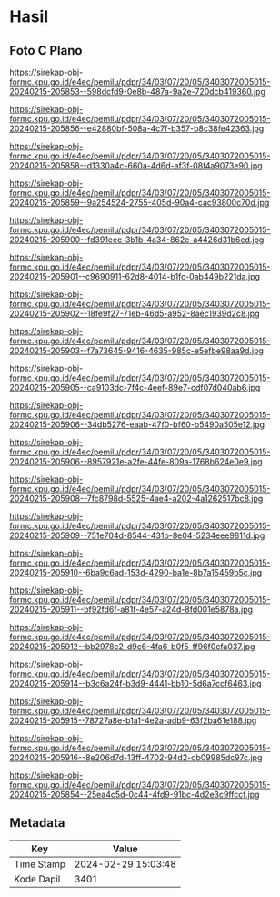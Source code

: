 # Hasil

## Foto C Plano

https://sirekap-obj-formc.kpu.go.id/e4ec/pemilu/pdpr/34/03/07/20/05/3403072005015-20240215-205853--598dcfd9-0e8b-487a-9a2e-720dcb419360.jpg

https://sirekap-obj-formc.kpu.go.id/e4ec/pemilu/pdpr/34/03/07/20/05/3403072005015-20240215-205856--e42880bf-508a-4c7f-b357-b8c38fe42363.jpg

https://sirekap-obj-formc.kpu.go.id/e4ec/pemilu/pdpr/34/03/07/20/05/3403072005015-20240215-205858--d1330a4c-660a-4d6d-af3f-08f4a9073e90.jpg

https://sirekap-obj-formc.kpu.go.id/e4ec/pemilu/pdpr/34/03/07/20/05/3403072005015-20240215-205859--9a254524-2755-405d-90a4-cac93800c70d.jpg

https://sirekap-obj-formc.kpu.go.id/e4ec/pemilu/pdpr/34/03/07/20/05/3403072005015-20240215-205900--fd391eec-3b1b-4a34-862e-a4426d31b6ed.jpg

https://sirekap-obj-formc.kpu.go.id/e4ec/pemilu/pdpr/34/03/07/20/05/3403072005015-20240215-205901--c9690911-62d8-4014-b1fc-0ab449b221da.jpg

https://sirekap-obj-formc.kpu.go.id/e4ec/pemilu/pdpr/34/03/07/20/05/3403072005015-20240215-205902--18fe9f27-71eb-46d5-a952-8aec1939d2c8.jpg

https://sirekap-obj-formc.kpu.go.id/e4ec/pemilu/pdpr/34/03/07/20/05/3403072005015-20240215-205903--f7a73645-9416-4635-985c-e5efbe98aa9d.jpg

https://sirekap-obj-formc.kpu.go.id/e4ec/pemilu/pdpr/34/03/07/20/05/3403072005015-20240215-205905--ca9103dc-7f4c-4eef-89e7-cdf07d040ab6.jpg

https://sirekap-obj-formc.kpu.go.id/e4ec/pemilu/pdpr/34/03/07/20/05/3403072005015-20240215-205906--34db5276-eaab-47f0-bf60-b5490a505e12.jpg

https://sirekap-obj-formc.kpu.go.id/e4ec/pemilu/pdpr/34/03/07/20/05/3403072005015-20240215-205906--8957921e-a2fe-44fe-809a-1768b624e0e9.jpg

https://sirekap-obj-formc.kpu.go.id/e4ec/pemilu/pdpr/34/03/07/20/05/3403072005015-20240215-205908--7fc8798d-5525-4ae4-a202-4a1262517bc8.jpg

https://sirekap-obj-formc.kpu.go.id/e4ec/pemilu/pdpr/34/03/07/20/05/3403072005015-20240215-205909--751e704d-8544-431b-8e04-5234eee9811d.jpg

https://sirekap-obj-formc.kpu.go.id/e4ec/pemilu/pdpr/34/03/07/20/05/3403072005015-20240215-205910--6ba9c6ad-153d-4290-ba1e-8b7a15459b5c.jpg

https://sirekap-obj-formc.kpu.go.id/e4ec/pemilu/pdpr/34/03/07/20/05/3403072005015-20240215-205911--bf92fd6f-a81f-4e57-a24d-8fd001e5878a.jpg

https://sirekap-obj-formc.kpu.go.id/e4ec/pemilu/pdpr/34/03/07/20/05/3403072005015-20240215-205912--bb2978c2-d9c6-4fa6-b0f5-ff96f0cfa037.jpg

https://sirekap-obj-formc.kpu.go.id/e4ec/pemilu/pdpr/34/03/07/20/05/3403072005015-20240215-205914--b3c6a24f-b3d9-4441-bb10-5d6a7ccf6463.jpg

https://sirekap-obj-formc.kpu.go.id/e4ec/pemilu/pdpr/34/03/07/20/05/3403072005015-20240215-205915--78727a8e-b1a1-4e2a-adb9-63f2ba61e188.jpg

https://sirekap-obj-formc.kpu.go.id/e4ec/pemilu/pdpr/34/03/07/20/05/3403072005015-20240215-205916--8e206d7d-13ff-4702-94d2-db09985dc97c.jpg

https://sirekap-obj-formc.kpu.go.id/e4ec/pemilu/pdpr/34/03/07/20/05/3403072005015-20240215-205854--25ea4c5d-0c44-4fd9-91bc-4d2e3c9ffccf.jpg


## Metadata

| Key        | Value               |
| ---------- | ------------------- |
| Time Stamp | 2024-02-29 15:03:48 |
| Kode Dapil | 3401                |



